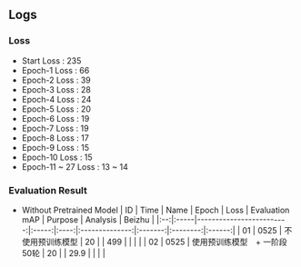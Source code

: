 ## Logs
### Loss
- Start Loss : 235
- Epoch-1 Loss : 66
- Epoch-2 Loss : 39
- Epoch-3 Loss : 28
- Epoch-4 Loss : 24
- Epoch-5 Loss : 20
- Epoch-6 Loss : 19
- Epoch-7 Loss : 19
- Epoch-8 Loss : 17
- Epoch-9 Loss : 15
- Epoch-10 Loss : 15
- Epoch-11 ~ 27 Loss : 13 ~ 14

### Evaluation Result
- Without Pretrained Model
| ID | Time | Name                     | Epoch | Loss | Evaluation mAP | Purpose | Analysis | Beizhu |
|:--:|:-----|-------------------------:|:-----:|:----:|:--------------:|:-------:|:--------:|:------:|
| 01 | 0525 | 不使用预训练模型            | 20    |      | 499            |         |          |        |
| 02 | 0525 | 使用预训练模型　+ 一阶段50轮 | 20    |      | 29.9           |         |          |        |